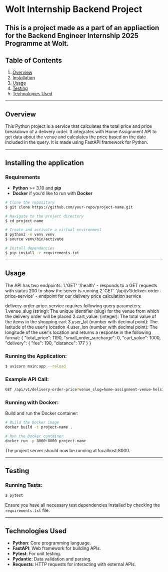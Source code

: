 # Wolt Internship Backend Project

This is a project made as a part of an appliaction for the Backend Engineer Internship 2025 Programme at Wolt.
---

## Table of Contents

1. [Overview](#overview)
2. [Installation](#installation)
3. [Usage](#usage)
4. [Testing](#testing)
5. [Technologies Used](#technologies-used)

---


## Overview

This Python project is a service that calculates the total price and price breakdown of a delivery order.
It integrates with Home Assignment API to get data about the venue and calculates the price based on the date included in the query. It is made using FastAPI framework for Python.

---

## Installing the application

### Requirements
 - **Python** >= 3.10 and **pip**
 - **Docker** if you'd like to run with **Docker**

```bash
# Clone the repository
$ git clone https://github.com/your-repo/project-name.git

# Navigate to the project directory
$ cd project-name

# Create and activate a virtual environment
$ python3 -m venv venv
$ source venv/bin/activate

# Install dependencies
$ pip install -r requirements.txt
```

---

## Usage

The API has two endpoints:
    1.'GET' '/health' - responds to a GET requests with status 200 to show the server is running
    2.'GET' '/api/v1/deliver-order-price-service' - endpoint for our delivery price calculation service

delivery-order-price-service requires following query parameters:
    1.venue_slug (string): The unique identifier (slug) for the venue from which the delivery order will be placed
    2.cart_value: (integer): The total value of the items in the shopping cart
    3.user_lat (number with decimal point): The latitude of the user's location
    4.user_lon (number with decimal point): The longitude of the user's location
and returns a response in the following format:
    {
    "total_price": 1190,
    "small_order_surcharge": 0,
    "cart_value": 1000,
    "delivery": {
        "fee": 190,
        "distance": 177
    }
    }
    
### Running the Application:
```bash
$ uvicorn main:app --reload
```

### Example API Call:
```bash
GET /api/v1/delivery-order-price?venue_slug=home-assignment-venue-helsinki&cart_value=1000&user_lat=60.17094&user_lon=24.93087

```

### Running with Docker:

Build and run the Docker container:
```bash
# Build the Docker image
docker build -t project-name .

# Run the Docker container
docker run -p 8000:8000 project-name
```
The project server should now be running at localhost:8000.

---

## Testing

### Running Tests:
```bash
$ pytest
```

Ensure you have all necessary test dependencies installed by checking the `requirements.txt` file.

---

## Technologies Used

- **Python**: Core programming language.
- **FastAPI**: Web framework for building APIs.
- **Pytest**: For unit testing.
- **Pydantic**: Data validation and parsing.
- **Requests**: HTTP requests for interacting with external APIs.

